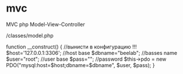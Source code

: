 # mvc
MVC php
Model-View-Controller

/classes/model.php

 function __construct()
    {
        //вынисти в конфигурацию !!!
        $host='127.0.0.1:3306'; //host base
        $dbname="beelab"; //basses name
        $user="root";  //user base
        $pass="";  //password 
        $this->pdo = new PDO("mysql:host=$host;dbname=$dbname", $user, $pass);
    }
